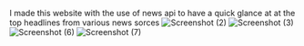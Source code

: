 I made this website with the use of news api to have a quick glance at at the top headlines from various news sorces
![Screenshot (2)](https://user-images.githubusercontent.com/86725392/181581929-bfbab404-f11a-481b-8093-d198a4da47a0.png)
![Screenshot (3)](https://user-images.githubusercontent.com/86725392/181581943-1b902208-304a-45d4-ae0b-e041c8b4ca1a.png)
![Screenshot (6)](https://user-images.githubusercontent.com/86725392/181581948-e22286e3-0248-4dfc-a699-b7471e95f012.png)
![Screenshot (7)](https://user-images.githubusercontent.com/86725392/181581952-50e0d77a-b893-407c-b25a-467278a05fb3.png)

